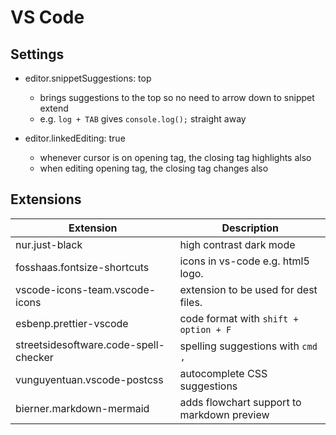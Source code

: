 # VS Code

## Settings

* editor.snippetSuggestions: top 
	* brings suggestions to the top so no need to arrow down to snippet extend
	* e.g. `log + TAB` gives `console.log();` straight away

* editor.linkedEditing: true
	* whenever cursor is on opening tag, the closing tag highlights also
	* when editing opening tag, the closing tag changes also

## Extensions

| Extension | Description |
| ----------|-------------|
| nur.just-black                  | high contrast dark mode                 |
| fosshaas.fontsize-shortcuts     | icons in vs-code e.g. html5 logo.       |
| vscode-icons-team.vscode-icons  | extension to be used for dest files.    |
| esbenp.prettier-vscode          |  code format with `shift + option + F`  |
| streetsidesoftware.code-spell-checker | spelling suggestions with `cmd ,` |
| vunguyentuan.vscode-postcss     | autocomplete CSS suggestions            |
| bierner.markdown-mermaid    | adds flowchart support to markdown preview  |
